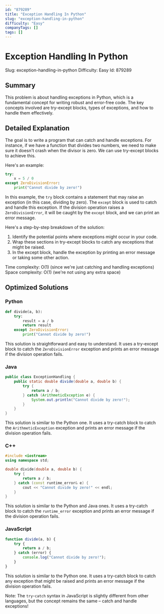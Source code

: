 ```yaml
---
id: "879289"
title: "Exception Handling In Python"
slug: "exception-handling-in-python"
difficulty: "Easy"
companyTags: []
tags: []
---
```


Exception Handling In Python
==========================

Slug: exception-handling-in-python
Difficulty: Easy
Id: 879289

## Summary
This problem is about handling exceptions in Python, which is a fundamental concept for writing robust and error-free code. The key concepts involved are try-except blocks, types of exceptions, and how to handle them effectively.

## Detailed Explanation
The goal is to write a program that can catch and handle exceptions. For instance, if we have a function that divides two numbers, we need to make sure it doesn't crash when the divisor is zero. We can use try-except blocks to achieve this.

Here's an example:
```python
try:
    x = 5 / 0
except ZeroDivisionError:
    print("Cannot divide by zero!")
```
In this example, the `try` block contains a statement that may raise an exception (in this case, dividing by zero). The `except` block is used to catch and handle this exception. If the division operation raises a `ZeroDivisionError`, it will be caught by the `except` block, and we can print an error message.

Here's a step-by-step breakdown of the solution:

1. Identify the potential points where exceptions might occur in your code.
2. Wrap these sections in try-except blocks to catch any exceptions that might be raised.
3. In the except block, handle the exception by printing an error message or taking some other action.

Time complexity: O(1) (since we're just catching and handling exceptions)
Space complexity: O(1) (we're not using any extra space)

## Optimized Solutions

### Python
```python
def divide(a, b):
    try:
        result = a / b
        return result
    except ZeroDivisionError:
        print("Cannot divide by zero!")
```
This solution is straightforward and easy to understand. It uses a try-except block to catch the `ZeroDivisionError` exception and prints an error message if the division operation fails.

### Java
```java
public class ExceptionHandling {
    public static double divide(double a, double b) {
        try {
            return a / b;
        } catch (ArithmeticException e) {
            System.out.println("Cannot divide by zero!");
        }
    }
}
```
This solution is similar to the Python one. It uses a try-catch block to catch the `ArithmeticException` exception and prints an error message if the division operation fails.

### C++
```cpp
#include <iostream>
using namespace std;

double divide(double a, double b) {
    try {
        return a / b;
    } catch (const runtime_error& e) {
        cout << "Cannot divide by zero!" << endl;
    }
}
```
This solution is similar to the Python and Java ones. It uses a try-catch block to catch the `runtime_error` exception and prints an error message if the division operation fails.

### JavaScript
```javascript
function divide(a, b) {
    try {
        return a / b;
    } catch (error) {
        console.log("Cannot divide by zero!");
    }
}
```
This solution is similar to the Python one. It uses a try-catch block to catch any exception that might be raised and prints an error message if the division operation fails.

Note: The `try`-`catch` syntax in JavaScript is slightly different from other languages, but the concept remains the same – catch and handle exceptions!